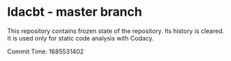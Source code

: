 # ldacbt - master branch

This repository contains frozen state of the repository.
Its history is cleared. It is used only for static code
analysis with Codacy.

Commit Time: 1685531402